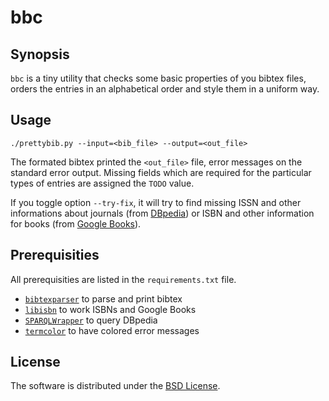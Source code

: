 # bbc

## Synopsis

`bbc` is a tiny utility that checks some basic properties of you bibtex
files, orders the entries in an alphabetical order and style them in a uniform
way.

## Usage

`./prettybib.py --input=<bib_file> --output=<out_file>`

The formated bibtex printed the `<out_file>` file, error messages on the
standard error output. Missing fields which are required for the particular
types of entries are assigned the `TODO` value.

If you toggle option `--try-fix`, it will try to find missing ISSN and other
informations about journals (from [DBpedia](http://wiki.dbpedia.org/)) or ISBN
and other information for books (from [Google Books](books.google.com)).

## Prerequisities

All prerequisities are listed in the `requirements.txt` file.

- [`bibtexparser`](https://github.com/sciunto-org/python-bibtexparser) to parse
  and print bibtex
- [`libisbn`](https://github.com/xlcnd/isbnlib) to work ISBNs and Google Books
- [`SPARQLWrapper`](https://github.com/RDFLib/sparqlwrapper) to query DBpedia
- [`termcolor`](https://pypi.python.org/pypi/termcolor) to have colored error
  messages

## License

The software is distributed under the [BSD
License](https://opensource.org/licenses/BSD-3-Clause).

